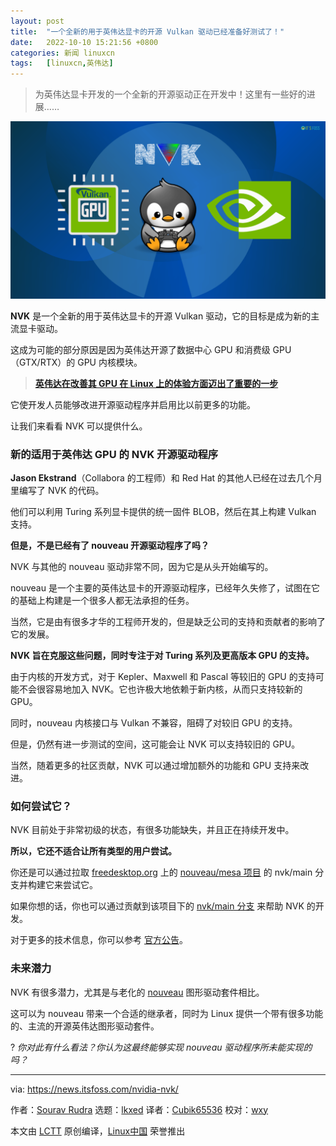 ```yaml
---
layout: post
title:	"一个全新的用于英伟达显卡的开源 Vulkan 驱动已经准备好测试了！"
date:	2022-10-10 15:21:56 +0800 
categories:	新闻 linuxcn 
tags:	[linuxcn,英伟达]
---
```




> 
> 为英伟达显卡开发的一个全新的开源驱动正在开发中！这里有一些好的进展……
> 
> 
> 


![一个全新的用于英伟达显卡的开源 Vulkan 驱动已经准备好测试了！](/Asserts/Images/album/202210/10/152156oi69fi9zylu9ai9d.png)


**NVK** 是一个全新的用于英伟达显卡的开源 Vulkan 驱动，它的目标是成为新的主流显卡驱动。


这成为可能的部分原因是因为英伟达开源了数据中心 GPU 和消费级 GPU（GTX/RTX）的 GPU 内核模块。



> 
> **[英伟达在改善其 GPU 在 Linux 上的体验方面迈出了重要的一步](https://news.itsfoss.com/nvidia-open-source-linux/)**
> 
> 
> 


它使开发人员能够改进开源驱动程序并启用比以前更多的功能。


让我们来看看 NVK 可以提供什么。


### 新的适用于英伟达 GPU 的 NVK 开源驱动程序


**Jason Ekstrand**（Collabora 的工程师）和 Red Hat 的其他人已经在过去几个月里编写了 NVK 的代码。


他们可以利用 Turing 系列显卡提供的统一固件 BLOB，然后在其上构建 Vulkan 支持。


**但是，不是已经有了 nouveau 开源驱动程序了吗？**


NVK 与其他的 nouveau 驱动非常不同，因为它是从头开始编写的。


nouveau 是一个主要的英伟达显卡的开源驱动程序，已经年久失修了，试图在它的基础上构建是一个很多人都无法承担的任务。


当然，它是由有很多才华的工程师开发的，但是缺乏公司的支持和贡献者的影响了它的发展。


**NVK 旨在克服这些问题，同时专注于对 Turing 系列及更高版本 GPU 的支持。**


由于内核的开发方式，对于 Kepler、Maxwell 和 Pascal 等较旧的 GPU 的支持可能不会很容易地加入 NVK。它也许极大地依赖于新内核，从而只支持较新的 GPU。


同时，nouveau 内核接口与 Vulkan 不兼容，阻碍了对较旧 GPU 的支持。


但是，仍然有进一步测试的空间，这可能会让 NVK 可以支持较旧的 GPU。


当然，随着更多的社区贡献，NVK 可以通过增加额外的功能和 GPU 支持来改进。


### 如何尝试它？


NVK 目前处于非常初级的状态，有很多功能缺失，并且正在持续开发中。


**所以，它还不适合让所有类型的用户尝试。**


你还是可以通过拉取 [freedesktop.org](http://freedesktop.org) 上的 [nouveau/mesa 项目](https://gitlab.freedesktop.org/nouveau/mesa) 的 nvk/main 分支并构建它来尝试它。


如果你想的话，你也可以通过贡献到该项目下的 [nvk/main 分支](https://gitlab.freedesktop.org/nouveau/mesa/-/tree/nvk/main/) 来帮助 NVK 的开发。


对于更多的技术信息，你可以参考 [官方公告](https://www.collabora.com/news-and-blog/news-and-events/introducing-nvk.html)。


### 未来潜力


NVK 有很多潜力，尤其是与老化的 [nouveau](https://nouveau.freedesktop.org/) 图形驱动套件相比。


这可以为 nouveau 带来一个合适的继承者，同时为 Linux 提供一个带有很多功能的、主流的开源英伟达图形驱动套件。


? *你对此有什么看法？你认为这最终能够实现 nouveau 驱动程序所未能实现的吗？*




---


via: <https://news.itsfoss.com/nvidia-nvk/>


作者：[Sourav Rudra](https://news.itsfoss.com/author/sourav/) 选题：[lkxed](https://github.com/lkxed) 译者：[Cubik65536](https://github.com/Cubik65536) 校对：[wxy](https://github.com/wxy)


本文由 [LCTT](https://github.com/LCTT/TranslateProject) 原创编译，[Linux中国](https://linux.cn/) 荣誉推出
